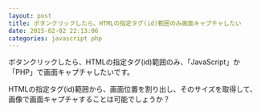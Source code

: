 ```yaml
---
layout: post
title: ボタンクリックしたら、HTMLの指定タグ(id)範囲のみ画面キャプチャしたい
date: 2015-02-02 22:13:06
categories: javascript php
---
```

<p>ボタンクリックしたら、HTMLの指定タグ(id)範囲のみ、「JavaScript」か「PHP」で画面キャプチャしたいです。</p>

<p>HTMLの指定タグ(id)範囲から、画面位置を割り出し、そのサイズを取得して、画像で画面キャプチャすることは可能でしょうか？</p>
